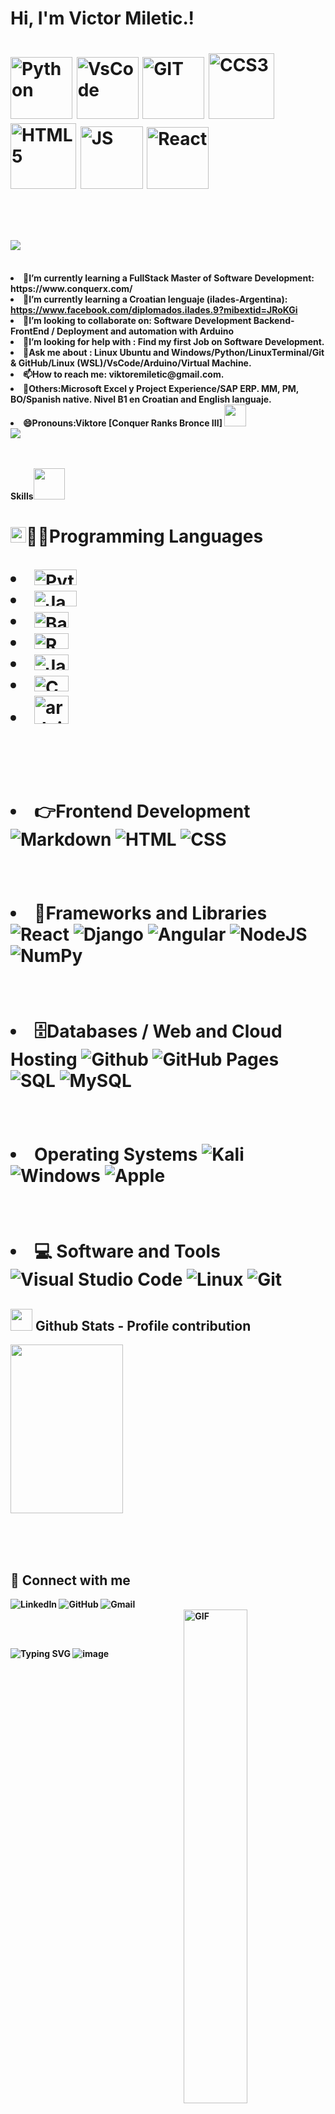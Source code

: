 <h1 align="down"> Hi, I'm Victor Miletic.! <h1 align="down">

<img alt="Python" src="https://i.giphy.com/media/LMt9638dO8dftAjtco/200.webp" width="99">
<img alt="VsCode" src="https://i.giphy.com/media/IdyAQJVN2kVPNUrojM/200.webp" width="99">
<img alt="GIT"   src= "https://i.giphy.com/media/KzJkzjggfGN5Py6nkT/200.webp" width="99">
<img alt="CCS3"  src= "https://github.com/user-attachments/assets/38e65335-3889-45c2-a3ea-7920a1802e90" width="105">
<img alt="HTML5" src= "https://github.com/user-attachments/assets/6e037743-3a82-4c84-a9f8-ac523fc5bbb9" width="105">
<img alt="JS"    src= "https://media3.giphy.com/media/ln7z2eWriiQAllfVcn/200w.webp" width="100">
<img alt="React" src= "https://i.giphy.com/media/eNAsjO55tPbgaor7ma/200w.webp" width="99">
</h1>
<br>

<h1 align="justify"><img src="https://readme-typing-svg.herokuapp.com?font=Time+New+Roman&color=cyan&size=25&left=true&vleft=true&width=800&height=35&lines=Hi!+I'm+Victor+Miletic..;Victor+Miletic+is+a+Information+Systems+Engineering..;Full-Stack+Student+at+ConquerBlocks;Full-Stack+Developer+(JR)..;A+passionate+aspiring+Full-Stack+developer;Aspiring+Information+Security+Systems+Expert..;Self+taught+Arduino..;Croatian+English+and+others+language+student..;Active+Learner+and+Researcher..;A+technology+blockchain+and+Cripto+enthusiast..;Love+to+learn+new+stuffs."></h1><br>

<li>🌱<b>I’m currently learning a FullStack Master of Software Development: https://www.conquerx.com/
<li>🎯<b>I’m currently learning a Croatian lenguaje (ilades-Argentina):<html><head><meta http-equiv="Content-Type" content="text/html; charset=UTF-8"/></head><body><a href="https://www.facebook.com/diplomados.ilades.9mibextid=JRoKGi"> https://www.facebook.com/diplomados.ilades.9?mibextid=JRoKGi</a></body></html><br>
<li>👯<b>I’m looking to collaborate on: Software Development Backend-FrontEnd / Deployment and automation with Arduino<br>
<li>🤔<b>I’m looking for help with : Find my first Job on Software Development.<br>
<li>💬<b>Ask me about : Linux Ubuntu and Windows/Python/LinuxTerminal/Git & GitHub/Linux (WSL)/VsCode/Arduino/Virtual Machine.<br>
<li>📫<b>How to reach me: viktoremiletic@gmail.com.<br>
<li>🔭<b>Others:Microsoft Excel y Project Experience/SAP ERP. MM, PM, BO/Spanish native. Nivel B1 en Croatian and English languaje.
<li>😄<b>Pronouns:Viktore [Conquer Ranks Bronce III] <img src="https://media.giphy.com/media/hvRJCLFzcasrR4ia7z/giphy.gif" width="35"><br>
<img src="https://user-images.githubusercontent.com/73097560/115834477-dbab4500-a447-11eb-908a-139a6edaec5c.gif">
<p> </p>
<br>

<b>Skills</b><picture><img src = "https://github.com/7oSkaaa/7oSkaaa/blob/main/Images/about_me.gif?raw=true" width = 50px></picture><h1>

<h1 align="left">
<div><img src="https://media2.giphy.com/media/QssGEmpkyEOhBCb7e1/giphy.gif?cid=ecf05e47a0n3gi1bfqntqmob8g9aid1oyj2wr3ds3mg700bl&rid=giphy.gif" width ="25">👨‍💻Programming Languages</div><br>
<li><img height="25" width="68" alt="Python" src="https://img.shields.io/badge/Python%20-%2314354C.svg?logo=python&logoColor=white">
<li><img height="25" width="68" alt="JavaScript" src="https://img.shields.io/badge/JavaScript%20-%23F7DF1E.svg?logo=javascript&logoColor=black">
<li><img height="25" width="55" alt="Bash" src="https://img.shields.io/badge/-Bash-4EAA25?style=flat-square&logo=gnu-bash&logoColor=white">
<li><img height="25" width="55" alt="R" src="https://img.shields.io/badge/-R-276DC3?style=flat-square&logo=r&logoColor=white">
<li><img height="25" width="55" alt="Java" src="https://img.shields.io/badge/Java-007396.svg?logo=java&logoColor=white">
<li><img height="25" width="55" alt="C" src="https://img.shields.io/badge/C%20-%232370ED.svg?logo=c&logoColor=white">
<li><img height="45" width="55" alt="arduino logo" src="https://cdn.jsdelivr.net/gh/devicons/devicon/icons/arduino/arduino-original.svg">
<p></p>
</h1>
  <h1>	
</h1>
<br>

<br>
<h1 align="left">
<p>
<li>👉Frontend Development</div>
<img alt="Markdown" src="https://img.shields.io/badge/Markdown-%23000000.svg?logo=markdown&logoColor=white">
<img alt="HTML" src="https://img.shields.io/badge/HTML5%20-%23E34F26.svg?logo=html5&logoColor=white">
<img alt="CSS" src="https://img.shields.io/badge/CSS%20-%231572B6.svg?logo=css3&logoColor=white">
</p>
</h1>

<br>
<h1 align="left">
<p>
<li>🧰Frameworks and Libraries</div>
<img alt="React" src="https://img.shields.io/badge/React*-%2320232a.svg?&logo=react&logoColor=%2361DAFB&style=flat"> 
<img alt="Django" src="https://img.shields.io/badge/Django-%23092E20.svg?&logo=django&logoColor=white&style=flat">
<img alt="Angular" src="https://img.shields.io/badge/Angular%20-%23D00000.svg?logo=Angular&logoColor=white">
<img alt="NodeJS" src="https://img.shields.io/badge/Node.js%20-%2343853D.svg?logo=node.js&logoColor=white">
<img alt="NumPy" src="https://img.shields.io/badge/Numpy%20-%23013243.svg?logo=numpy&logoColor=white">
</p>
</h1>

<br>
<h1 align="left">
<p>
<li>🗄️Databases / Web and Cloud Hosting</div>
<img alt="Github" src="https://img.shields.io/badge/GitHub-%2312100E.svg?&style=flat-square&logo=Github&logoColor=white">
<img alt="GitHub Pages" src="https://img.shields.io/badge/GitHub%20Pages-%23327FC7.svg?logo=github&logoColor=white">
<img alt="SQL" src="https://custom-icon-badges.herokuapp.com/badge/SQL-025E8C.svg?logo=database&logoColor=white">
<img alt="MySQL" src="https://img.shields.io/badge/MySQL-%2300f.svg?style=flat&llogo=mysql&logoColor=white">
</p>
</h1>

<br>
<h1 align="left">
<p>
<li> Operating Systems</div>
<img alt="Kali" src="https://img.shields.io/badge/Kali_Linux-557C94?logo=kali-linux&logoColor=white">
<img alt="Windows" src="https://img.shields.io/badge/Windows-0078D6?logo=windows&logoColor=white">
<img alt="Apple" src="https://img.shields.io/badge/mac%20os-000000?logo=apple&logoColor=white">
</p>
</h1>

<br>
<h1 align="left">
<p>
<li> 💻 Software and Tools
<img alt="Visual Studio Code" src="https://img.shields.io/badge/Visual%20Studio%20Code-0078d7.svg?logo=visual-studio-code&logoColor=white">
<img alt="Linux" src="https://img.shields.io/badge/Linux-FCC624?style=flat&logo=linux&logoColor=black">
<img alt="Git" src="https://img.shields.io/badge/Git%20-%23F05033.svg?logo=git&logoColor=white">
</p>
</h1>

## <img src="https://media.giphy.com/media/iY8CRBdQXODJSCERIr/giphy.gif" width="35"><b> Github Stats - Profile contribution</b>

<p align="left">
  <img align="center" src="https://media.giphy.com/media/l3fQsvbfwo3rJcmwo/giphy.gif" height="270px" width="180px">
</p></div>
<br>

<br>
<br>

## 🤝 Connect with me
<p align="left">
	<img alt="LinkedIn" src="https://img.shields.io/badge/linkedin-%230A66C2.svg?style=plastic&logo=linkedin&logoColor=white">
	<img alt="GitHub" src="https://img.shields.io/badge/github-%23181717.svg?style=plastic&logo=github&logoColor=white">
	<img alt="Gmail" src="https://img.shields.io/badge/gmail-%23EA4335.svg?style=plastic&logo=gmail&logoColor=white"><br>
	<img align="right" alt="GIF" src="https://github.com/abhisheknaiidu/abhisheknaiidu/blob/master/code.gif?raw=true" width="45%" /> <p width="35%">
</p>
<br>
<br>

  ![Typing SVG](https://readme-typing-svg.herokuapp.com?font=Ubuntu&color=%230EAA20&vCenter=true&lines=Thanks+for+visiting!+You're+welcome!)
  ![image](https://github.com/user-attachments/assets/b2e8550b-5f63-4306-abd1-7bda40e540b2)                                               
